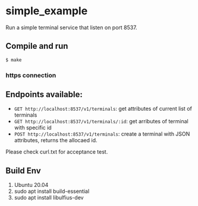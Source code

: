 # simple_example

Run a simple terminal service that listen on port 8537.

## Compile and run

```bash
$ make
```


### https connection


## Endpoints available:

- `GET http://localhost:8537/v1/terminals`: get attributes of current list of terminals
- `GET http://localhost:8537/v1/terminals/:id`: get arributes of terminal with specific id
- `POST http://localhost:8537/v1/terminals`: create a terminal with JSON attributes, returns the allocaed id.

Please check curl.txt for acceptance test.

## Build Env
1. Ubuntu 20.04
2. sudo apt install build-essential
3. sudo apt install libulfius-dev  